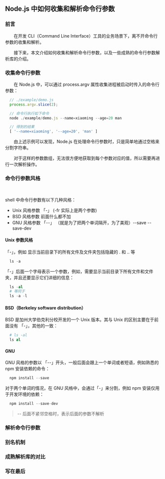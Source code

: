 ## Node.js 中如何收集和解析命令行参数

### 前言

  &emsp;&emsp;在开发 CLI（Command Line Interface）工具的业务场景下，离不开命令行参数的收集和解析。

  &emsp;&emsp;接下来，本文介绍如何收集和解析命令行参数，以及一些成熟的命令行参数解析库的介绍。

### 收集命令行参数

  &emsp;&emsp;在 Node.js 中，可以通过 process.argv 属性收集进程被启动时传入的命令行参数：

```JavaScript
  // ./example/demo.js
  process.argv.slice(2);

  // 命令行执行如下命令
  node ./example/demo.js --name=xiaoming --age=20 man

  // 得到的结果
  [ '--name=xiaoming', '--age=20', 'man' ]
```

  &emsp;&emsp;由上述示例可以发现，Node.js 在处理命令行参数时，只是简单地通过空格来分割字符串。

  &emsp;&emsp;对于这样的参数数组，无法很方便地获取到每个参数对应的值，所以需要再进行一次解析操作。
### 命令行参数风格

  &emsp;&emsp;

  shell 中命令行参数有以下几种风格：

  - Unix 风格参数 「-」 (-fr 实际上是两个参数)
  - BSD 风格参数 前面什么都不加 
  - GNU 风格参数 「--」 （就是为了把两个单词隔开，为了美观）--save --save-dev

#### Unix 参数风格

  「-」，例如 显示当前目录下的所有文件及文件夹包括隐藏的 . 和 .. 等

```s
  ls -a
```

  「-」后面一个字母表示一个参数，例如，需要显示当前目录下所有文件和文件夹，并且还要显示它们详细的信息：

```s
  ls -al
  # 等同于
  ls -a -l
```

#### BSD（Berkeley software distribution）

  BSD 是加州大学伯克利分校开发的一个 Unix 版本。其与 Unix 的区别主要在于前面没有 「-」，其他的一致：

```s
  # ls -al
  ls al
```

#### GNU

  GNU 风格的参数以 「--」开头，一般后面会跟上一个单词或者短语，例如熟悉的 npm 安装依赖的命令：

```s
  npm install --save
```

  对于两个单词的情况，在 GNU 风格中，会通过「-」来分割，例如 npm 安装仅用于开发环境的依赖：

```s
  npm install --save-dev
```

> -- 后面不紧邻空格时，表示后面的参数不解析


### 解析命令行参数


### 别名机制


### 成熟解析库的对比


### 写在最后




  

